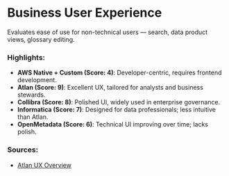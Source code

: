 # Business User Experience

Evaluates ease of use for non-technical users — search, data product views, glossary editing.

### Highlights:

- **AWS Native + Custom (Score: 4)**: Developer-centric, requires frontend development.
- **Atlan (Score: 9)**: Excellent UX, tailored for analysts and business stewards.
- **Collibra (Score: 8)**: Polished UI, widely used in enterprise governance.
- **Informatica (Score: 7)**: Designed for data professionals; less intuitive than Atlan.
- **OpenMetadata (Score: 6)**: Technical UI improving over time; lacks polish.

### Sources:
- [Atlan UX Overview](https://atlan.com/blog/designing-data-catalog-user-experience/)
